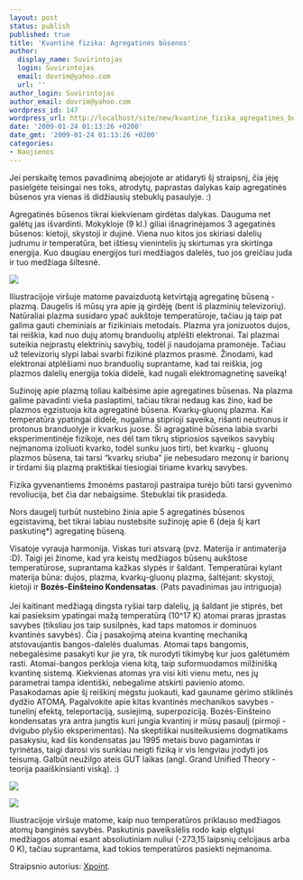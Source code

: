 ```yaml
---
layout: post
status: publish
published: true
title: 'Kvantinė fizika: Agregatinės būsenos'
author:
  display_name: Suvirintojas
  login: Suvirintojas
  email: dovrim@yahoo.com
  url: ''
author_login: Suvirintojas
author_email: dovrim@yahoo.com
wordpress_id: 147
wordpress_url: http://localhost/site/new/kvantine_fizika_agregatines_busenos/
date: '2009-01-24 01:13:26 +0200'
date_gmt: '2009-01-24 01:13:26 +0200'
categories:
- Naujienos
---
```

<p>Jei perskaitę temos pavadinimą abejojote ar atidaryti šį straipsnį, čia įėję pasielgėte teisingai nes toks, atrodytų, paprastas dalykas kaip agregatinės būsenos yra vienas iš didžiausių stebuklų pasaulyje. :)</p>
<p>Agregatinės būsenos tikrai kiekvienam girdėtas dalykas. Dauguma net galėtų jas išvardinti. Mokykloje (9 kl.) giliai išnagrinėjamos 3 agegatinės būsenos: kietoji, skystoji ir dujinė. Viena nuo kitos jos skiriasi dalelių judrumu ir temperatūra, bet ištiesų vienintelis jų skirtumas yra skirtinga energija. Kuo daugiau energijos turi medžiagos dalelės, tuo jos greičiau juda ir tuo medžiaga šiltesnė. </p>
<p><img src="http://www.suntrek.org/images/states.gif" /></p>
<p>Iliustracijoje viršuje matome pavaizduotą ketvirtąją agregatinę būseną - plazmą. Daugelis iš mūsų yra apie ją girdėję (bent iš plazminių televizorių). Natūraliai plazma susidaro ypač aukštoje temperatūroje, tačiau ją taip pat galima gauti cheminiais ar fizikiniais metodais. Plazma yra jonizuotos dujos, tai reiškia, kad nuo dujų atomų branduolių atplėšti elektronai. Tai plazmai suteikia neįprastų elektrinių savybių, todėl ji naudojama pramonėje. Tačiau už televizorių slypi labai svarbi fizikinė plazmos prasmė. Žinodami, kad elektronai atplėšiami nuo branduolių suprantame, kad tai reiškia, jog plazmos dalelių energija tokia didelė, kad nugali elektromagnetinę saveiką! </p>
<p>Sužinoję apie plazmą toliau kalbėsime apie agregatines būsenas. Na plazma galime pavadinti vieša paslaptimi, tačiau tikrai nedaug kas žino, kad be plazmos egzistuoja kita agregatinė būsena. Kvarkų-gluonų plazma. Kai temperatūra ypatingai didelė, nugalima stiprioji sąveika, rišanti neutronus ir protonus branduolyje ir kvarkus juose. Ši agragatinė būsena labia svarbi eksperimentinėje fizikoje, nes dėl tam tikrų stipriosios sąveikos savybių neįmanoma izoliuoti kvarko, todėl sunku juos tirti, bet kvarkų - gluonų plazmos būsena, tai tarsi “kvarkų sriuba” jie nebesudaro mezonų ir barionų ir tirdami šią plazmą praktiškai tiesiogiai tiriame kvarkų savybes.</p>
<p>Fizika gyvenantiems žmonėms pastaroji pastraipa turėjo būti tarsi gyvenimo revoliucija, bet čia dar nebaigsime. Stebuklai tik prasideda.   </p>
<p>Nors daugelį turbūt nustebino žinia apie 5 agregatinės būsenos egzistavimą, bet tikrai labiau nustebsite sužinoję apie 6 (deja šį kart paskutinę*) agregatinę būseną. </p>
<p>Visatoje vyrauja harmonija. Viskas turi atsvarą (pvz. Materija ir antimaterija :D). Taigi jei žinome, kad yra keistų medžiagos būsenų aukštose temperatūrose, suprantama kažkas slypės ir šaldant. Temperatūrai kylant materija būna: dujos, plazma, kvarkų-gluonų plazma, šaltėjant: skystoji, kietoji ir <b>Bozės-Einšteino Kondensatas</b>. (Pats pavadinimas jau intriguoja)<br />
<br />Jei kaitinant medžiagą dingsta ryšiai tarp dalelių, ją šaldant jie stiprės, bet kai pasieksim ypatingai mažą temperatūrą (10^17 K) atomai praras įprastas savybes (tiksliau jos taip susilpnės, kad taps matomos ir dominuos kvantinės savybės). Čia į pasakojimą ateina kvantinę mechaniką atstovaujantis bangos-dalelės dualumas. Atomai taps bangomis, nebegalėsime pasakyti kur jie yra, tik nurodyti tikimybę kur juos galėtumėm rasti. Atomai-bangos perkloja viena kitą, taip suformuodamos milžinišką kvantinę sistemą. Kiekvienas atomas yra visi kiti vienu metu, nes jų parametrai tampa identiški, nebegalime atskirti pavienio atomo. Pasakodamas apie šį reiškinį mėgstu juokauti, kad gauname gėrimo stiklinės dydžio ATOMĄ. Pagalvokite apie kitas kvantinės mechanikos savybes - tunelinį efektą, teleportaciją, susiejimą, superpoziciją. Bozės-Einšteino kondensatas yra antra jungtis kuri jungia kvantinį ir mūsų pasaulį (pirmoji -  dvigubo plyšio eksperimentas). Na skeptiškai nusiteikusiems dogmatikams pasakysiu, kad šis kondensatas jau 1995 metais buvo pagamintas ir tyrinėtas, taigi darosi vis sunkiau neigti fiziką ir vis lengviau įrodyti jos teisumą. Galbūt neužilgo ateis GUT laikas (angl. Grand Unified Theory - teorija paaiškinsianti viską). :)</p>
<p><img src="http://www.tifr.res.in/~filab/MOT_pic.jpg" /></p>
<p><img src="http://www.imageandmeaning.org/gallery/images/image13big.jpg" /></p>
<p>Iliustracijoje viršuje matome, kaip nuo temperatūros priklauso medžiagos atomų banginės savybės. Paskutinis paveikslėlis rodo kaip elgtųsi medžiagos atomai esant absoliutiniam nuliui (-273,15 laipsnių celcijaus arba 0 K), tačiau suprantama, kad tokios temperatūros pasiekti neįmanoma. </p>
<p>Straipsnio autorius: <a class="ns" href="http://www.technews.lt/user/112">Xpoint</a>.</p>
